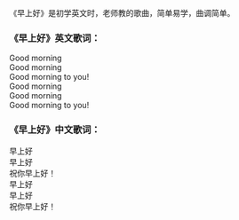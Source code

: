 

《早上好》是初学英文时，老师教的歌曲，简单易学，曲调简单。

### 《早上好》英文歌词：

Good morning  
Good morning  
Good morning to you!  
Good morning  
Good morning  
Good morning to you!

### 《早上好》中文歌词：

早上好  
早上好  
祝你早上好！  
早上好  
早上好  
祝你早上好！

